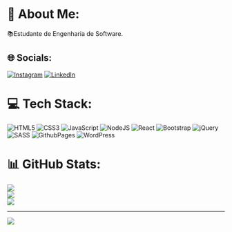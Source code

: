 # 💫 About Me:
📚Estudante de Engenharia de Software.<br>


## 🌐 Socials:
[![Instagram](https://img.shields.io/badge/Instagram-%23E4405F.svg?logo=Instagram&logoColor=white)](https://instagram.com/https://www.instagram.com/kaess_07/) [![LinkedIn](https://img.shields.io/badge/LinkedIn-%230077B5.svg?logo=linkedin&logoColor=white)](https://linkedin.com/in/https://www.linkedin.com/in/kassio07kennedy/) 

# 💻 Tech Stack:
![HTML5](https://img.shields.io/badge/html5-%23E34F26.svg?style=flat-square&logo=html5&logoColor=white) ![CSS3](https://img.shields.io/badge/css3-%231572B6.svg?style=flat-square&logo=css3&logoColor=white) ![JavaScript](https://img.shields.io/badge/javascript-%23323330.svg?style=flat-square&logo=javascript&logoColor=%23F7DF1E) ![NodeJS](https://img.shields.io/badge/node.js-6DA55F?style=flat-square&logo=node.js&logoColor=white) ![React](https://img.shields.io/badge/react-%2320232a.svg?style=flat-square&logo=react&logoColor=%2361DAFB) ![Bootstrap](https://img.shields.io/badge/bootstrap-%238511FA.svg?style=flat-square&logo=bootstrap&logoColor=white) ![jQuery](https://img.shields.io/badge/jquery-%230769AD.svg?style=flat-square&logo=jquery&logoColor=white) ![SASS](https://img.shields.io/badge/SASS-hotpink.svg?style=flat-square&logo=SASS&logoColor=white) ![GithubPages](https://img.shields.io/badge/github%20pages-121013?style=flat-square&logo=github&logoColor=white)  ![WordPress](https://img.shields.io/badge/WordPress-%23117AC9.svg?style=flat-square&logo=WordPress&logoColor=white) 
# 📊 GitHub Stats:
![](https://github-readme-stats.vercel.app/api?username=Kassio07&theme=blue-green&hide_border=true&include_all_commits=false&count_private=false)<br/>
![](https://github-readme-streak-stats.herokuapp.com/?user=Kassio07&theme=blue-green&hide_border=true)<br/>
![](https://github-readme-stats.vercel.app/api/top-langs/?username=Kassio07&theme=blue-green&hide_border=true&include_all_commits=false&count_private=false&layout=compact)

---
[![](https://visitcount.itsvg.in/api?id=Kassio07&icon=0&color=9)](https://visitcount.itsvg.in)

<!-- Proudly created with GPRM ( https://gprm.itsvg.in ) -->
